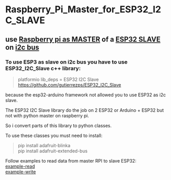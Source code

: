 # Raspberry_Pi_Master_for_ESP32_I2C_SLAVE
## use <u><b>Raspberry pi as MASTER</b></u> of a <u><b>ESP32 SLAVE</b></u> on <u><b>i2c bus</b></u>

### To use ESP3 as slave on i2c bus you have to use ESP32_I2C_Slave c++ library:
> platformio lib_deps = ESP32 I2C Slave
> https://github.com/gutierrezps/ESP32_I2C_Slave

because the esp32-arduino framework not allowed you to use ESP32 as i2c slave.

The ESP32 I2C Slave library do the job on 2 ESP32 or Arduino + ESP32 but not with python master on raspberry pi.

So i convert parts of this library to python classes.

To use these classes you must need to install:

>pip install adafruit-blinka<br>
>pip install adafruit-extended-bus


Follow examples to read data from master RPI to slave ESP32:<br>
[example-read](/example/raspberry_pi_read_esp32.py)<br>
[example-write](/example/raspberry_pi_write_esp32.py)